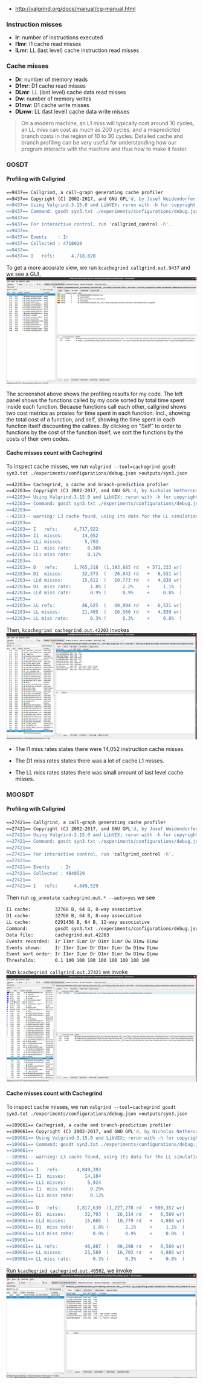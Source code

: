 - http://valgrind.org/docs/manual/cg-manual.html


### Instruction misses
- **Ir**: number of instructions executed
- **I1mr**: I1 cache read misses
- **ILmr**: LL (last level) cache instruction read misses

### Cache misses
- **Dr**: number of memory reads
- **D1mr**: D1 cache read misses
- **DLmr**: LL (last level) cache data read misses
- **Dw**: number of memory writes
- **D1mw**: D1 cache write misses
- **DLmw**: LL (last level) cache data write misses

>On a modern machine, an L1 miss will typically cost around 10 cycles, an LL miss can cost as much as 200 cycles, and a mispredicted branch costs in the region of 10 to 30 cycles. Detailed cache and branch profiling can be very useful for understanding how our program interacts with the machine and thus how to make it faster.

### GOSDT

#### Profiling with Callgrind 

```sh
==9437== Callgrind, a call-graph generating cache profiler
==9437== Copyright (C) 2002-2017, and GNU GPL'd, by Josef Weidendorfer et al.
==9437== Using Valgrind-3.15.0 and LibVEX; rerun with -h for copyright info
==9437== Command: gosdt syn3.txt ./experiments/configurations/debug.json
==9437==
==9437== For interactive control, run 'callgrind_control -h'.
==9437==
==9437== Events    : Ir
==9437== Collected : 4718020
==9437==
==9437== I   refs:      4,718,020
```

To get a more accurate view, we run `kcachegrind callgrind.out.9437` and we see a GUI,  ![callgrind_binary](callgrind.out.9437.png)

The screenshot above shows the profiling results for my code. The left panel shows the functions called by my code sorted by total time spent inside each function. Because functions call each other, callgrind shows two cost metrics as proxies for time spent in each function: Incl., showing the total cost of a function, and self, showing the time spent in each function itself discounting the callees. By clicking on "Self" to order to functions by the cost of the function itself, we sort the functions by the costs of their own codes.

#### Cache misses count with Cachegrind 

To inspect cache misses, we run `valgrind --tool=cachegrind gosdt syn3.txt ./experiments/configurations/debug.json >outputs/syn3.json`

```sh
==42203== Cachegrind, a cache and branch-prediction profiler
==42203== Copyright (C) 2002-2017, and GNU GPL'd, by Nicholas Nethercote et al.
==42203== Using Valgrind-3.15.0 and LibVEX; rerun with -h for copyright info
==42203== Command: gosdt syn3.txt ./experiments/configurations/debug.json
==42203== 
--42203-- warning: L3 cache found, using its data for the LL simulation.
==42203== 
==42203== I   refs:      4,717,822
==42203== I1  misses:       14,052
==42203== LLi misses:        5,793
==42203== I1  miss rate:      0.30%
==42203== LLi miss rate:      0.12%
==42203== 
==42203== D   refs:      1,765,218  (1,193,885 rd   + 571,333 wr)
==42203== D1  misses:       32,573  (   26,042 rd   +   6,531 wr)
==42203== LLd misses:       15,612  (   10,773 rd   +   4,839 wr)
==42203== D1  miss rate:       1.8% (      2.2%     +     1.1%  )
==42203== LLd miss rate:       0.9% (      0.9%     +     0.8%  )
==42203== 
==42203== LL refs:          46,625  (   40,094 rd   +   6,531 wr)
==42203== LL misses:        21,405  (   16,566 rd   +   4,839 wr)
==42203== LL miss rate:        0.3% (      0.3%     +     0.8%  )

```

Then, `kcachegrind cachegrind.out.42203` invokes ![cachegrind_binary](cachegrind.out.42203.png)

* The I1 miss rates states there were 14,052 instruction cache misses.

* The D1 miss rates states there was a lot of cache L1 misses.

* The LL miss rates states there was small amount of last level cache misses.

### MGOSDT

#### Profiling with Callgrind

```sh
==27421== Callgrind, a call-graph generating cache profiler
==27421== Copyright (C) 2002-2017, and GNU GPL'd, by Josef Weidendorfer et al.
==27421== Using Valgrind-3.15.0 and LibVEX; rerun with -h for copyright info
==27421== Command: gosdt syn3.txt ./experiments/configurations/debug.json
==27421== 
==27421== For interactive control, run 'callgrind_control -h'.
==27421== 
==27421== Events    : Ir
==27421== Collected : 4849529
==27421== 
==27421== I   refs:      4,849,529
```
Then run `cg_annotate cachegrind.out.* --auto=yes` we see 
```sh
I1 cache:         32768 B, 64 B, 8-way associative
D1 cache:         32768 B, 64 B, 8-way associative
LL cache:         6291456 B, 64 B, 12-way associative
Command:          gosdt syn3.txt ./experiments/configurations/debug.json
Data file:        cachegrind.out.42203
Events recorded:  Ir I1mr ILmr Dr D1mr DLmr Dw D1mw DLmw
Events shown:     Ir I1mr ILmr Dr D1mr DLmr Dw D1mw DLmw
Event sort order: Ir I1mr ILmr Dr D1mr DLmr Dw D1mw DLmw
Thresholds:       0.1 100 100 100 100 100 100 100 100
```

Run `kcachegrind callgrind.out.27421` we invoke ![callgrind_n_ary](callgrind.out.27421.png)

#### Cache misses count with Cachegrind 

To inspect cache misses, we run `valgrind --tool=cachegrind gosdt syn3.txt ./experiments/configurations/debug.json >outputs/syn3.json`

```sh
==109661== Cachegrind, a cache and branch-prediction profiler
==109661== Copyright (C) 2002-2017, and GNU GPL'd, by Nicholas Nethercote et al.
==109661== Using Valgrind-3.15.0 and LibVEX; rerun with -h for copyright info
==109661== Command: gosdt syn3.txt ./experiments/configurations/debug.json
==109661==
--109661-- warning: L3 cache found, using its data for the LL simulation.
==109661==
==109661== I   refs:      4,849,393
==109661== I1  misses:       14,184
==109661== LLi misses:        5,924
==109661== I1  miss rate:      0.29%
==109661== LLi miss rate:      0.12%
==109661==
==109661== D   refs:      1,817,630  (1,227,278 rd   + 590,352 wr)
==109661== D1  misses:       32,703  (   26,114 rd   +   6,589 wr)
==109661== LLd misses:       15,665  (   10,779 rd   +   4,886 wr)
==109661== D1  miss rate:       1.8% (      2.1%     +     1.1%  )
==109661== LLd miss rate:       0.9% (      0.9%     +     0.8%  )
==109661==
==109661== LL refs:          46,887  (   40,298 rd   +   6,589 wr)
==109661== LL misses:        21,589  (   16,703 rd   +   4,886 wr)
==109661== LL miss rate:        0.3% (      0.3%     +     0.8%  )
```

Run `kcachegrind cachegrind.out.46502`, we invoke ![cachegrind_n_ary](cachegrind.out.46502.png)








